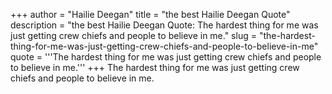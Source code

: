 +++
author = "Hailie Deegan"
title = "the best Hailie Deegan Quote"
description = "the best Hailie Deegan Quote: The hardest thing for me was just getting crew chiefs and people to believe in me."
slug = "the-hardest-thing-for-me-was-just-getting-crew-chiefs-and-people-to-believe-in-me"
quote = '''The hardest thing for me was just getting crew chiefs and people to believe in me.'''
+++
The hardest thing for me was just getting crew chiefs and people to believe in me.
